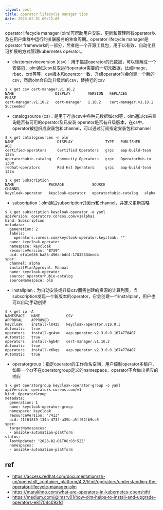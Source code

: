 ```yaml
---
layout: post
title: operator lifecycle manager tips
date: 2023-02-01 00:12:05
---
```


operator lifecycle manager (olm)可帮助用户安装、更新和管理所有operator以及在用户集群中运行的关联服务的生命周期。operator lifecycle manager是operator framework的一部分，后者是一个开源工具包，用于以有效、自动化且可扩展的方式管理kubernetes operator。


- clusterserviceversion (csv)：用于描述operator的元数据，可以理解成一个安装包，olm通过csv获取运行operator需要的一切元数据，比如image、rbac、crd等等，csv版本和operator一致，升级operator时会创建一个新的csv，然后olm会自动升级新的csv，替换老的csv

```
$ k get csv cert-manager.v1.10.2
NAME                   DISPLAY        VERSION   REPLACES               PHASE
cert-manager.v1.10.2   cert-manager   1.10.2    cert-manager.v1.10.1   Succeeded
```

- catalogsource (cs)：是用于存放csv中各种元数据如crd等，olm通过cs来查询是否有可用的operator及已安装 operator是否有升级版本，在cs中，operator被组织成安装包和channel，可以通过订阅指定安装包和channel

```
$ k get catalogsources -n olm
NAME                    DISPLAY               TYPE   PUBLISHER        AGE
certified-operators     Certified Operators   grpc   aap-build-team   127m
operatorhubio-catalog   Community Operators   grpc   OperatorHub.io   130m
redhat-operators        Red Hat Operators     grpc   aap-build-team   127m

$ k get Subscription
NAME                PACKAGE             SOURCE                  CHANNEL
keycloak-operator   keycloak-operator   operatorhubio-catalog   alpha
```

- subscription：olm通过subscription订阅cs和channel，并定义更新策略

```
$ k get subscription keycloak-operator -o yaml
apiVersion: operators.coreos.com/v1alpha1
kind: Subscription
metadata:
  generation: 2
  labels:
    operators.coreos.com/keycloak-operator.keycloak: ""
  name: keycloak-operator
  namespace: keycloak
  resourceVersion: "8739"
  uid: efa1e036-ba83-496c-bdc4-17832334ecda
spec:
  channel: alpha
  installPlanApproval: Manual
  name: keycloak-operator
  source: operatorhubio-catalog
  sourceNamespace: olm
```

- installplan：为自动安装或升级csv而需创建的资源的计算列表，当subscription发现一个新版本的operator，它会创建一个installplan，用户也可以自动手动创建

```
$ k get ip -A
NAMESPACE   NAME            CSV                                APPROVAL    APPROVED
keycloak    install-lm4z5   keycloak-operator.v19.0.3          Automatic   true
operators   install-gc4sm   aap-operator.v2.3.0-0.1674778407   Automatic   true
operators   install-hgb4n   cert-manager.v1.10.2               Automatic   true
operators   install-x6kgs   aap-operator.v2.3.0-0.1674778407   Automatic   true
```

- operatorgroup：指定operator的工作命名空间，用户控制operator多租户，如果一个cr不在operatorgroup定义的namespace，operator不会做出相应的响应

```
$ k get operatorgroup keycloak-operator-group -o yaml
apiVersion: operators.coreos.com/v1
kind: OperatorGroup
metadata:
  generation: 1
  name: keycloak-operator-group
  namespace: keycloak
  resourceVersion: "7413"
  uid: f1f61839-134a-473f-a39b-a5ff62fb9cc6
spec:
  targetNamespaces:
  - ansible-automation-platform
status:
  lastUpdated: "2023-02-01T08:03:52Z"
  namespaces:
  - ansible-automation-platform
```

## ref

- https://access.redhat.com/documentation/zh-cn/openshift_container_platform/4.2/html/operators/understanding-the-operator-lifecycle-manager-olm
- https://marukhno.com/what-are-operators-in-kubernetes-openshift/
- https://medium.com/@imsrv01/how-olm-helps-to-install-and-upgrade-operators-e81704c093fd
